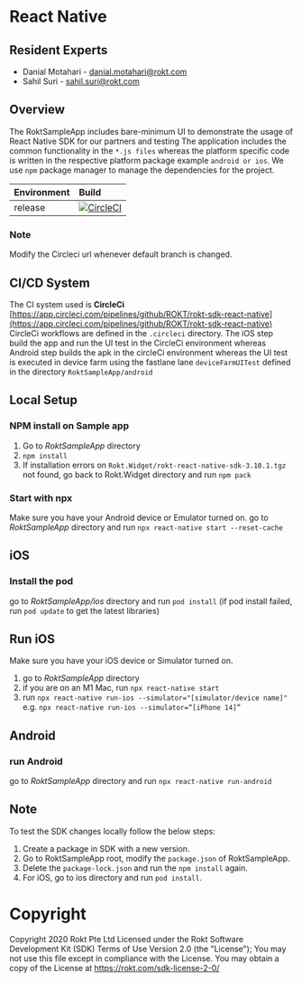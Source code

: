 


# React Native 

## Resident Experts

- Danial Motahari - danial.motahari@rokt.com
- Sahil Suri - sahil.suri@rokt.com

## Overview
The RoktSampleApp includes bare-minimum UI to demonstrate the usage of React Native SDK for our partners and testing
The application includes the common functionality in the ```*.js files``` whereas the platform specific code is written in the respective platform package example ```android or ios```.
We use ```npm``` package manager to manage the dependencies for the project.


| Environment | Build |
| ----------- | :----- |
| release |  [![CircleCI](https://dl.circleci.com/status-badge/img/gh/ROKT/rokt-sdk-react-native/tree/release-3.10.x.svg?style=svg)](https://dl.circleci.com/status-badge/redirect/gh/ROKT/rokt-sdk-react-native/tree/release-3.10.x)
### Note
Modify the Circleci url whenever default branch is changed.

## CI/CD System

The CI system used is  **CircleCi**  [https://app.circleci.com/pipelines/github/ROKT/rokt-sdk-react-native](https://app.circleci.com/pipelines/github/ROKT/rokt-sdk-react-native)  CircleCi workflows are defined in the  `.circleci`  directory. The iOS step build the app and run the UI test in the CircleCi environment whereas Android step builds the apk in the circleCi environment whereas the UI test is executed in device farm using the fastlane lane ```deviceFarmUITest``` defined in the directory ```RoktSampleApp/android```

## Local Setup

### NPM install on Sample app
1. Go to *RoktSampleApp* directory
2. `npm install`
3. If installation errors on `Rokt.Widget/rokt-react-native-sdk-3.10.1.tgz` not found, go back to Rokt.Widget directory and run `npm pack`

### Start with npx
Make sure you have your Android device or Emulator turned on.
go to *RoktSampleApp* directory and run `npx react-native start --reset-cache`


## iOS

### Install the pod
go to *RoktSampleApp/ios* directory and run `pod install` (if pod install failed, run `pod update` to get the latest libraries)

## Run iOS
Make sure you have your iOS device or Simulator turned on.

1. go to *RoktSampleApp* directory 
2. if you are on an M1 Mac, run `npx react-native start`
3. run `npx react-native run-ios --simulator="[simulator/device name]"` e.g. `npx react-native run-ios --simulator=“[iPhone 14]”`

## Android

### run Android
go to *RoktSampleApp* directory and run `npx react-native run-android` 

## Note
To test the SDK changes locally follow the below steps:
1. Create a package in SDK with a new version. 
2. Go to RoktSampleApp root, modify the ```package.json``` of RoktSampleApp.
3. Delete the ```package-lock.json``` and run the ```npm install``` again.
4. For iOS, go to ios directory and run ``` pod install ```.


# Copyright
Copyright 2020 Rokt Pte Ltd Licensed under the Rokt Software Development Kit (SDK) Terms of Use Version 2.0 (the "License"); You may not use this file except in compliance with the License. You may obtain a copy of the License at https://rokt.com/sdk-license-2-0/